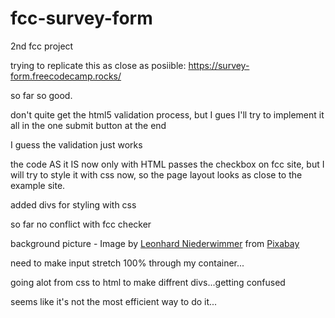 # fcc-survey-form

2nd fcc project

trying to replicate this as close as posiible: https://survey-form.freecodecamp.rocks/

so far so good.

don't quite get the html5 validation process, but I gues I'll try to implement it all in the one submit button at the end

I guess the validation just works

the code AS it IS now only with HTML passes the checkbox on fcc site, but I will try to style it with css now, so the page layout looks as close to the example site.

added divs for styling with css

so far no conflict with fcc checker

background picture - Image by <a href="https://pixabay.com/users/leonhard_niederwimmer-1131094/?utm_source=link-attribution&amp;utm_medium=referral&amp;utm_campaign=image&amp;utm_content=7320516">Leonhard Niederwimmer</a> from <a href="https://pixabay.com/?utm_source=link-attribution&amp;utm_medium=referral&amp;utm_campaign=image&amp;utm_content=7320516">Pixabay</a>

need to make input stretch 100% through my container...

going alot from css to html to make diffrent divs...getting confused

seems like it's not the most efficient way to do it...
